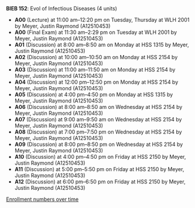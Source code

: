 **BIEB 152**: Evol of Infectious Diseases (4 units)

- **A00** (Lecture) at 11:00 am–12:20 pm on Tuesday, Thursday at WLH 2001 by Meyer, Justin Raymond (A12510453)
- **A00** (Final Exam) at 11:30 am–2:29 pm on Tuesday at WLH 2001 by Meyer, Justin Raymond (A12510453)
- **A01** (Discussion) at 8:00 am–8:50 am on Monday at HSS 1315 by Meyer, Justin Raymond (A12510453)
- **A02** (Discussion) at 10:00 am–10:50 am on Monday at HSS 2154 by Meyer, Justin Raymond (A12510453)
- **A03** (Discussion) at 11:00 am–11:50 am on Monday at HSS 2154 by Meyer, Justin Raymond (A12510453)
- **A04** (Discussion) at 12:00 pm–12:50 pm on Monday at HSS 2154 by Meyer, Justin Raymond (A12510453)
- **A05** (Discussion) at 4:00 pm–4:50 pm on Monday at HSS 1315 by Meyer, Justin Raymond (A12510453)
- **A06** (Discussion) at 8:00 am–8:50 am on Wednesday at HSS 2154 by Meyer, Justin Raymond (A12510453)
- **A07** (Discussion) at 9:00 am–9:50 am on Wednesday at HSS 2154 by Meyer, Justin Raymond (A12510453)
- **A08** (Discussion) at 7:00 pm–7:50 pm on Wednesday at HSS 2154 by Meyer, Justin Raymond (A12510453)
- **A09** (Discussion) at 8:00 pm–8:50 pm on Wednesday at HSS 2154 by Meyer, Justin Raymond (A12510453)
- **A10** (Discussion) at 4:00 pm–4:50 pm on Friday at HSS 2150 by Meyer, Justin Raymond (A12510453)
- **A11** (Discussion) at 5:00 pm–5:50 pm on Friday at HSS 2150 by Meyer, Justin Raymond (A12510453)
- **A12** (Discussion) at 6:00 pm–6:50 pm on Friday at HSS 2150 by Meyer, Justin Raymond (A12510453)

[Enrollment numbers over time](./BIEB152.tsv)

